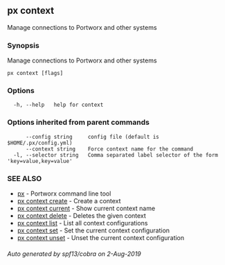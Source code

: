 ## px context

Manage connections to Portworx and other systems

### Synopsis

Manage connections to Portworx and other systems

```
px context [flags]
```

### Options

```
  -h, --help   help for context
```

### Options inherited from parent commands

```
      --config string     config file (default is $HOME/.px/config.yml)
      --context string    Force context name for the command
  -l, --selector string   Comma separated label selector of the form 'key=value,key=value'
```

### SEE ALSO

* [px](px.md)	 - Portworx command line tool
* [px context create](px_context_create.md)	 - Create a context
* [px context current](px_context_current.md)	 - Show current context name
* [px context delete](px_context_delete.md)	 - Deletes the given context
* [px context list](px_context_list.md)	 - List all context configurations
* [px context set](px_context_set.md)	 - Set the current context configuration
* [px context unset](px_context_unset.md)	 - Unset the current context configuration

###### Auto generated by spf13/cobra on 2-Aug-2019
